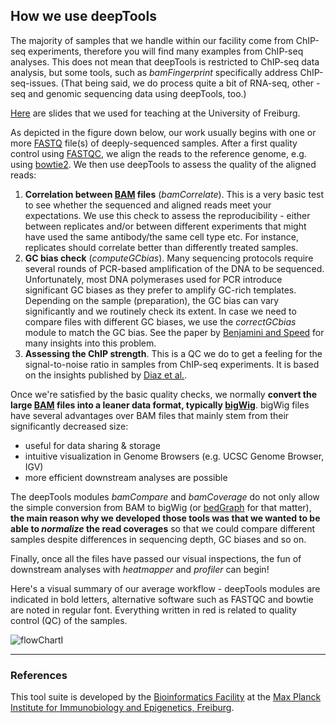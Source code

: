 How we use deepTools
--------------------------------
The majority of samples that we handle within our facility come from ChIP-seq experiments, therefore you will find many examples from ChIP-seq analyses. This does not mean that deepTools is restricted to ChIP-seq data analysis, but some tools, such as _bamFingerprint_ specifically address ChIP-seq-issues. (That being said, we do process quite a bit of RNA-seq, other -seq and genomic sequencing data using deepTools, too.)

[Here](https://docs.google.com/file/d/0B8DPnFM4SLr2UjdYNkQ0dElEMm8/edit?usp=sharing "From aligned reads to coverage profiles using deepTools") are slides that we used for teaching at the University of Freiburg.

As depicted in the figure down below, our work usually begins with one or more [FASTQ][] file(s) of deeply-sequenced samples. After a first quality control using [FASTQC](http://www.bioinformatics.babraham.ac.uk/projects/fastqc/ "Check out FASTQC"), we align the reads to the reference genome, e.g. using [bowtie2](http://bowtie-bio.sourceforge.net/bowtie2/manual.shtml "bowtie, one of the most popular aligners").
We then use deepTools to assess the quality of the aligned reads:

1. __Correlation between [BAM][] files__ (_bamCorrelate_). This is a very basic test to see whether the sequenced and aligned reads meet your expectations. We use this check to assess the reproducibility - either between replicates and/or between different experiments that might have used the same antibody/the same cell type etc. For instance, replicates should correlate better than differently treated samples.
2. __GC bias check__ (_computeGCbias_). Many sequencing protocols require several rounds of PCR-based amplification of the DNA to be sequenced. Unfortunately, most DNA polymerases used for PCR introduce significant GC biases as they prefer to amplify GC-rich templates. Depending on the sample (preparation), the GC bias can vary significantly and we routinely check its extent. In case we need to compare files with different GC biases, we use the _correctGCbias_ module to match the GC bias.
See the paper by [Benjamini and Speed][] for many insights into this problem.
3. __Assessing the ChIP strength__. This is a QC we do to get a feeling for the signal-to-noise ratio in samples from ChIP-seq experiments. It is based on the insights published by [Diaz et al.][].

Once we're satisfied by the basic quality checks, we normally __convert the large [BAM][] files into a leaner data format, typically [bigWig][]__. bigWig files have several advantages over BAM files that mainly stem from their significantly decreased size:
  - useful for data sharing & storage
  - intuitive visualization in Genome Browsers (e.g. UCSC Genome Browser, IGV)
  - more efficient downstream analyses are possible

The deepTools modules _bamCompare_ and _bamCoverage_ do not only allow the simple conversion from BAM to bigWig (or [bedGraph][] for that matter), __the main reason why we developed those tools was that we wanted to be able to *normalize* the read coverages__ so that we could compare different samples despite differences in sequencing depth, GC biases and so on.

Finally, once all the files have passed our visual inspections, the fun of downstream analyses with _heatmapper_ and _profiler_ can begin! 

Here's a visual summary of our average workflow - deepTools modules are indicated in bold letters, alternative software such as FASTQC and bowtie are noted in regular font. Everything written in red is related to quality control (QC) of the samples.

![flowChartI](https://raw.github.com/fidelram/deepTools/master/examples/flowChart_BAMtoBIGWIG.png "Average analysis and QC workflow")

------------------------------------
[BAM]: https://docs.google.com/document/d/1Iv9QnuRYWCtV_UCi4xoXxEfmSZYQNyYJPNsFHnvv9C0/edit?usp=sharing "binary version of a SAM file; contains all information about aligned reads"
[SAM]: https://docs.google.com/document/d/1Iv9QnuRYWCtV_UCi4xoXxEfmSZYQNyYJPNsFHnvv9C0/edit?usp=sharing "text file containing all information about aligned reads"
[bigWig]: https://docs.google.com/document/d/1Iv9QnuRYWCtV_UCi4xoXxEfmSZYQNyYJPNsFHnvv9C0/edit?usp=sharing "binary version of a bedGraph file; contains genomic intervals and corresponding scores, e.g. average read numbers per 50 bp"
[bedGraph]: https://docs.google.com/document/d/1Iv9QnuRYWCtV_UCi4xoXxEfmSZYQNyYJPNsFHnvv9C0/edit?usp=sharing "text file that contains genomic intervals and corresponding scores, e.g. average read numbers per 50 bp"
[FASTQ]: https://docs.google.com/document/d/1Iv9QnuRYWCtV_UCi4xoXxEfmSZYQNyYJPNsFHnvv9C0/edit?usp=sharing "text file of raw reads (almost straight out of the sequencer)"

[bamCorrelate]: https://github.com/fidelram/deepTools/blob/master/manual/QC.md
[bamFingerprint]: https://github.com/fidelram/deepTools/blob/master/manual/QC.md
[computeGCBias]: https://github.com/fidelram/deepTools/blob/master/manual/QC.md

[bamCoverage]: https://github.com/fidelram/deepTools/blob/master/manual/normalizations.md
[bamCompare]: https://github.com/fidelram/deepTools/blob/master/manual/normalizations.md

[computeMatrix]: https://github.com/fidelram/deepTools/blob/master/manual/visualizations.md
[heatmapper]: https://github.com/fidelram/deepTools/blob/master/manual/visualizations.md
[profiler]: https://github.com/fidelram/deepTools/blob/master/manual/visualizations.md
### References
[Benjamini and Speed]: http://nar.oxfordjournals.org/content/40/10/e72 "Nucleic Acids Research (2012)"
[Diaz et al.]: http://www.degruyter.com/view/j/sagmb.2012.11.issue-3/1544-6115.1750/1544-6115.1750.xml "Stat. Appl. Gen. Mol. Biol. (2012)"


This tool suite is developed by the [Bioinformatics Facility](http://www1.ie-freiburg.mpg.de/bioinformaticsfac) at the [Max Planck Institute for Immunobiology and Epigenetics, Freiburg](http://www1.ie-freiburg.mpg.de/).
